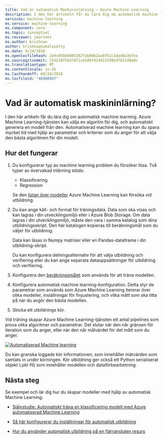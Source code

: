```yaml
---
title: Vad är automatisk Maskininlärning – Azure Machine Learning
description: I den här artikeln får du lära dig om automatisk machine learning. Azure Machine Learning-tjänsten kan välja en algoritm för dig, och automatiskt generera en modell från den. Automatiserad machine learning kan du spara mycket tid med hjälp av parametrar och kriterier som du anger för att välja den bästa algoritmen för din modell.
services: machine-learning
ms.service: machine-learning
ms.component: core
ms.topic: conceptual
ms.reviewer: jmartens
ms.author: krishnan
author: krishnaanumalasetty
ms.date: 9/24/2018
ms.openlocfilehash: 2a9c05b68d05102fab80b2aa8fb1c1dad8a367ea
ms.sourcegitcommit: 32d218f5bd74f1cd106f4248115985df631d0a8c
ms.translationtype: MT
ms.contentlocale: sv-SE
ms.lasthandoff: 09/24/2018
ms.locfileid: "46960047"
---
```

# <a name="what-is-automated-machine-learning"></a>Vad är automatisk maskininlärning?

I den här artikeln får du lära dig om automatisk machine learning. Azure Machine Learning-tjänsten kan välja en algoritm för dig, och automatiskt generera en modell från den. Automatiserad machine learning kan du spara mycket tid med hjälp av parametrar och kriterier som du anger för att välja den bästa algoritmen för din modell.

## <a name="how-it-works"></a>Hur det fungerar

1. Du konfigurerar typ av machine learning problem du försöker lösa. Två typer av övervakad inlärning stöds:
   + Klassificering
   + Regression

   Se den [listan över modeller](how-to-configure-auto-train.md#select-your-experiment-type) Azure Machine Learning kan försöka vid utbildning.

1. Du kan ange käll- och format för träningsdata. Data som ska visas och kan lagras i din utvecklingsmiljö eller i Azure Blob Storage. Om data lagras i din utvecklingsmiljö, måste den vara i samma katalog som dina utbildningsskript. Den här katalogen kopieras till beräkningsmål som du väljer för utbildning.

    Data kan läsas in Numpy matriser eller en Pandas-dataframe i din utbildning-skript.

    Du kan konfigurera delningsalternativ för att välja utbildning och verifiering eller du kan ange separata datauppsättningar för utbildning och verifiering.

1. Konfigurera den [beräkningsmålet](how-to-set-up-training-targets.md) som används för att träna modellen.

1. Konfigurera automatisk machine learning-konfiguration. Detta styr de parametrar som används som Azure Machine Learning itererar över olika modeller, inställningar för finjustering, och vilka mått som ska titta på när du avgör den bästa modellen. 

1. Skicka ett utbildnings kör.

Vid träning skapar Azure Machine Learning-tjänsten ett antal pipelines som prova olika algoritmer och parametrar. Det slutar när den når gränsen för iteration som du anger, eller när den når målvärdet för det mått som du anger.

[ ![Automatiserad Machine learning](./media/how-to-automated-ml/automated-machine-learning.png) ](./media/how-to-automated-ml/automated-machine-learning.png#lightbox)

Du kan granska loggade kör informationen, som innehåller mätvärden som samlats in under körningen. Kör utbildning ger också ett Python serialiserat objekt (.pkl-fil) som innehåller modellen och dataförbearbetning.

## <a name="next-steps"></a>Nästa steg

Se exempel och lär dig hur du skapar modeller med hjälp av automatisk Machine Learning:

+ [Självstudie: Automatiskt träna en klassificering modell med Azure automatiserad Machine Learning](tutorial-auto-train-models.md)

+ [Så här konfigurerar du inställningar för automatisk utbildning](how-to-configure-auto-train.md)

+ [Hur du använder automatisk utbildning på en fjärransluten resurs](how-to-auto-train-remote.md) 
